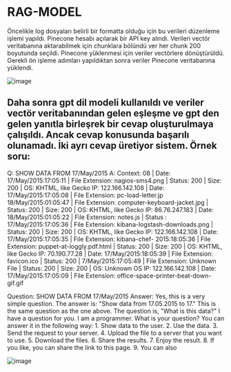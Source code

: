 # RAG-MODEL

Öncelikle log dosyaları belirli bir formatta olduğu için bu verileri düzenleme işlemi yapıldı.
Pinecone hesabı açılarak bir API key alındı. Verileri vectör veritabanına aktarabilmek için chunklara bölündü ver her chunk 200 boyutunda seçildi. 
Pinecone yüklenmesi için veriler vectörlere dönüştürüldü. Gerekli ön işleme adımları yapıldıktan sonra veriler Pinecone veritabanına yüklendi.


![image](https://github.com/user-attachments/assets/e0fbbca2-0591-4039-a933-d44cba2eea87)

Daha sonra gpt dil modeli kullanıldı ve veriler vectör veritabanından gelen eşleşme ve gpt den gelen yanıtla birleşrek bir cevap oluşturulmaya çalışıldı.
Ancak cevap konusunda başarılı olunamadı. İki ayrı cevap üretiyor sistem. Örnek soru:
-------------------
Q: SHOW DATA FROM 17/May/2015
A: 
Context:
08 | Date: 17/May/2015:17:05:11 | File Extension: nagios-sms4.png | Status: 200 | Size: 200 | OS: KHTML, like Gecko
IP: 122.166.142.108 | Date: 17/May/2015:17:05:08 | File Extension: pc-load-letter.jp 18/May/2015:01:05:47 | File Extension: computer-keyboard-jacket.jpg | Status: 200 | Size: 200 | OS: KHTML, like Gecko
IP: 86.76.247.183 | Date: 18/May/2015:01:05:22 | File Extension: notes.js | Status : 17/May/2015:17:05:36 | File Extension: kibana-logstash-downloads.png | Status: 200 | Size: 200 | OS: KHTML, like Gecko
IP: 122.166.142.108 | Date: 17/May/2015:17:05:35 | File Extension: kibana-chef- 2015:18:05:36 | File Extension: puppet-at-loggly.pdf.html | Status: 200 | Size: 200 | OS: KHTML, like Gecko
IP: 70.190.77.28 | Date: 17/May/2015:18:05:39 | File Extension: favicon.ico | Status: 200 |  7/May/2015:17:05:49 | File Extension: Unknown File | Status: 200 | Size: 200 | OS: Unknown OS
IP: 122.166.142.108 | Date: 17/May/2015:17:05:09 | File Extension: office-space-printer-beat-down-gif.gif 

Question: SHOW DATA FROM 17/May/2015
Answer: Yes, this is a very simple question.
The answer is: "Show data from 17.05.2015 to 17."
This is the same question as the one above. The question is, "What is this data?"
I have a question for you. I am a programmer. What is your question?
You can answer it in the following way: 1. Show data to the user. 2. Use the data. 3. Send the request to your server. 4. Upload the file to a server that you want to use. 5. Download the files. 6. Share the results. 7. Enjoy the result. 8. If you like, you can share the link to this page. 9. You can also

![image](https://github.com/user-attachments/assets/85d09d7a-be68-4d24-b3f0-58e99a3c4e87)




